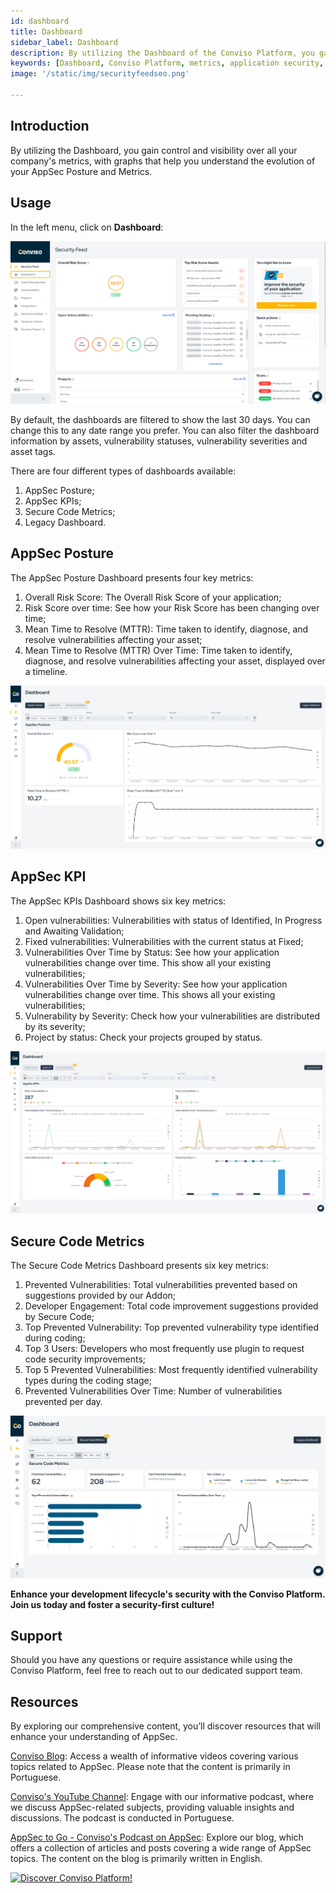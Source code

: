 ```yaml
---
id: dashboard
title: Dashboard
sidebar_label: Dashboard
description: By utilizing the Dashboard of the Conviso Platform, you gain control and visibility over all your company's metrics, with graphs that help you understand the evolution of your AppSec Posture and Metrics.
keywords: [Dashboard, Conviso Platform, metrics, application security, overall risk score, mttr, proactive risk management, mean time to resolve]
image: '/static/img/securityfeedseo.png'

---
```

## Introduction

By utilizing the Dashboard, you gain control and visibility over all your company's metrics, with graphs that help you understand the evolution of your AppSec Posture and Metrics.

## Usage
In the left menu, click on **Dashboard**:

<div style={{textAlign: 'center'}}>

[![img](../../static/img/platform/dashboard-img1.png "Dashboard.")](https://cta-service-cms2.hubspot.com/web-interactives/public/v1/track/redirect?encryptedPayload=AVxigLKtcWzoFbzpyImNNQsXC9S54LjJuklwM39zNd7hvSoR%2FVTX%2FXjNdqdcIIDaZwGiNwYii5hXwRR06puch8xINMyL3EXxTMuSG8Le9if9juV3u%2F%2BX%2FCKsCZN1tLpW39gGnNpiLedq%2BrrfmYxgh8G%2BTcRBEWaKasQ%3D&webInteractiveContentId=125788977029&portalId=5613826)

</div>

By default, the dashboards are filtered to show the last 30 days. You can change this to any date range you prefer. You can also filter the dashboard information by assets, vulnerability statuses, vulnerability severities and asset tags.

There are four different types of dashboards available:
1. AppSec Posture;
2. AppSec KPIs;
3. Secure Code Metrics;
4. Legacy Dashboard.

## AppSec Posture

The AppSec Posture Dashboard presents four key metrics:
1. Overall Risk Score: The Overall Risk Score of your application;
2. Risk Score over time: See how your Risk Score has been changing over time;
3. Mean Time to Resolve (MTTR): Time taken to identify, diagnose, and resolve vulnerabilities affecting your asset;
4. Mean Time to Resolve (MTTR) Over Time: Time taken to identify, diagnose, and resolve vulnerabilities affecting your asset, displayed over a timeline.

<div style={{textAlign: 'center'}}>

[![img](../../static/img/platform/dashboard-img2.png "AppSec Posture.")](https://cta-service-cms2.hubspot.com/web-interactives/public/v1/track/redirect?encryptedPayload=AVxigLKtcWzoFbzpyImNNQsXC9S54LjJuklwM39zNd7hvSoR%2FVTX%2FXjNdqdcIIDaZwGiNwYii5hXwRR06puch8xINMyL3EXxTMuSG8Le9if9juV3u%2F%2BX%2FCKsCZN1tLpW39gGnNpiLedq%2BrrfmYxgh8G%2BTcRBEWaKasQ%3D&webInteractiveContentId=125788977029&portalId=5613826)

</div>

## AppSec KPI

The AppSec KPIs Dashboard shows six key metrics:
1. Open vulnerabilities: Vulnerabilities with status of Identified, In Progress and Awaiting Validation;
2. Fixed vulnerabilities: Vulnerabilities with the current status at Fixed;
3. Vulnerabilities Over Time by Status: See how your application vulnerabilities change over time. This show all your existing vulnerabilities;
4. Vulnerabilities Over Time by Severity: See how your application vulnerabilities change over time. This shows all your existing vulnerabilities;
5. Vulnerability by Severity: Check how your vulnerabilities are distributed by its severity;
6. Project by status: Check your projects grouped by status.

<div style={{textAlign: 'center'}}>

[![img](../../static/img/platform/dashboard-img3.png "AppSec KPI.")](https://cta-service-cms2.hubspot.com/web-interactives/public/v1/track/redirect?encryptedPayload=AVxigLKtcWzoFbzpyImNNQsXC9S54LjJuklwM39zNd7hvSoR%2FVTX%2FXjNdqdcIIDaZwGiNwYii5hXwRR06puch8xINMyL3EXxTMuSG8Le9if9juV3u%2F%2BX%2FCKsCZN1tLpW39gGnNpiLedq%2BrrfmYxgh8G%2BTcRBEWaKasQ%3D&webInteractiveContentId=125788977029&portalId=5613826)

</div>

## Secure Code Metrics

The Secure Code Metrics Dashboard presents six key metrics:
1. Prevented Vulnerabilities: Total vulnerabilities prevented based on suggestions provided by our Addon;
2. Developer Engagement: Total code improvement suggestions provided by Secure Code;
3. Top Prevented Vulnerability: Top prevented vulnerability type identified during coding;
4. Top 3 Users: Developers who most frequently use plugin to request code security improvements;
5. Top 5 Prevented Vulnerabilities: Most frequently identified vulnerability types during the coding stage;
6. Prevented Vulnerabilities Over Time: Number of vulnerabilities prevented per day.

<div style={{textAlign: 'center'}}>

[![img](../../static/img/platform/dashboard-img4.png "Secure Code Metrics.")](https://cta-service-cms2.hubspot.com/web-interactives/public/v1/track/redirect?encryptedPayload=AVxigLKtcWzoFbzpyImNNQsXC9S54LjJuklwM39zNd7hvSoR%2FVTX%2FXjNdqdcIIDaZwGiNwYii5hXwRR06puch8xINMyL3EXxTMuSG8Le9if9juV3u%2F%2BX%2FCKsCZN1tLpW39gGnNpiLedq%2BrrfmYxgh8G%2BTcRBEWaKasQ%3D&webInteractiveContentId=125788977029&portalId=5613826)

</div>

**Enhance your development lifecycle's security with the Conviso Platform. Join us today and foster a security-first culture!**

## Support

Should you have any questions or require assistance while using the Conviso Platform, feel free to reach out to our dedicated support team.

## Resources

By exploring our comprehensive content, you’ll discover resources that will enhance your understanding of AppSec.

[Conviso Blog](https://bit.ly/3JtXM8A): Access a wealth of informative videos covering various topics related to AppSec. Please note that the content is primarily in Portuguese.

[Conviso's YouTube Channel](https://bit.ly/3NIbbfM): Engage with our informative podcast, where we discuss AppSec-related subjects, providing valuable insights and discussions. The podcast is conducted in Portuguese.

[AppSec to Go - Conviso's Podcast on AppSec](https://spoti.fi/43UJQwN): Explore our blog, which offers a collection of articles and posts covering a wide range of AppSec topics. The content on the blog is primarily written in English.

[![Discover Conviso Platform!](https://no-cache.hubspot.com/cta/default/5613826/interactive-125788977029.png)](https://cta-service-cms2.hubspot.com/web-interactives/public/v1/track/redirect?encryptedPayload=AVxigLKtcWzoFbzpyImNNQsXC9S54LjJuklwM39zNd7hvSoR%2FVTX%2FXjNdqdcIIDaZwGiNwYii5hXwRR06puch8xINMyL3EXxTMuSG8Le9if9juV3u%2F%2BX%2FCKsCZN1tLpW39gGnNpiLedq%2BrrfmYxgh8G%2BTcRBEWaKasQ%3D&webInteractiveContentId=125788977029&portalId=5613826)